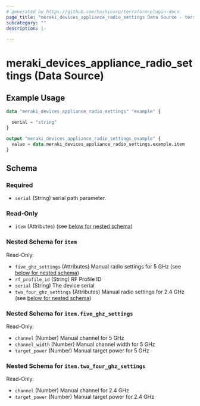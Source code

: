 ```yaml
---
# generated by https://github.com/hashicorp/terraform-plugin-docs
page_title: "meraki_devices_appliance_radio_settings Data Source - terraform-provider-meraki"
subcategory: ""
description: |-
  
---
```


# meraki_devices_appliance_radio_settings (Data Source)



## Example Usage

```terraform
data "meraki_devices_appliance_radio_settings" "example" {

  serial = "string"
}

output "meraki_devices_appliance_radio_settings_example" {
  value = data.meraki_devices_appliance_radio_settings.example.item
}
```

<!-- schema generated by tfplugindocs -->
## Schema

### Required

- `serial` (String) serial path parameter.

### Read-Only

- `item` (Attributes) (see [below for nested schema](#nestedatt--item))

<a id="nestedatt--item"></a>
### Nested Schema for `item`

Read-Only:

- `five_ghz_settings` (Attributes) Manual radio settings for 5 GHz (see [below for nested schema](#nestedatt--item--five_ghz_settings))
- `rf_profile_id` (String) RF Profile ID
- `serial` (String) The device serial
- `two_four_ghz_settings` (Attributes) Manual radio settings for 2.4 GHz (see [below for nested schema](#nestedatt--item--two_four_ghz_settings))

<a id="nestedatt--item--five_ghz_settings"></a>
### Nested Schema for `item.five_ghz_settings`

Read-Only:

- `channel` (Number) Manual channel for 5 GHz
- `channel_width` (Number) Manual channel width for 5 GHz
- `target_power` (Number) Manual target power for 5 GHz


<a id="nestedatt--item--two_four_ghz_settings"></a>
### Nested Schema for `item.two_four_ghz_settings`

Read-Only:

- `channel` (Number) Manual channel for 2.4 GHz
- `target_power` (Number) Manual target power for 2.4 GHz
